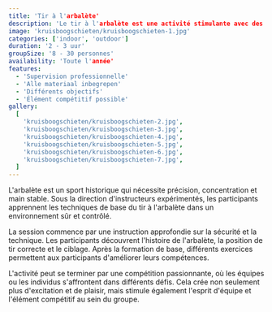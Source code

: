 ```yaml
---
title: 'Tir à l'arbalète'
description: 'Le tir à l'arbalète est une activité stimulante avec des arcs historiques.'
image: 'kruisboogschieten/kruisboogschieten-1.jpg'
categories: ['indoor', 'outdoor']
duration: '2 - 3 uur'
groupSize: '8 - 30 personnes'
availability: 'Toute l'année'
features:
  - 'Supervision professionnelle'
  - 'Alle materiaal inbegrepen'
  - 'Différents objectifs'
  - 'Élément compétitif possible'
gallery:
  [
    'kruisboogschieten/kruisboogschieten-2.jpg',
    'kruisboogschieten/kruisboogschieten-3.jpg',
    'kruisboogschieten/kruisboogschieten-4.jpg',
    'kruisboogschieten/kruisboogschieten-5.jpg',
    'kruisboogschieten/kruisboogschieten-6.jpg',
    'kruisboogschieten/kruisboogschieten-7.jpg',
  ]
---
```


L'arbalète est un sport historique qui nécessite précision, concentration et main stable. Sous la direction d'instructeurs expérimentés, les participants apprennent les techniques de base du tir à l'arbalète dans un environnement sûr et contrôlé.

La session commence par une instruction approfondie sur la sécurité et la technique. Les participants découvrent l'histoire de l'arbalète, la position de tir correcte et le ciblage. Après la formation de base, différents exercices permettent aux participants d'améliorer leurs compétences.

L'activité peut se terminer par une compétition passionnante, où les équipes ou les individus s'affrontent dans différents défis. Cela crée non seulement plus d'excitation et de plaisir, mais stimule également l'esprit d'équipe et l'élément compétitif au sein du groupe.
